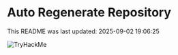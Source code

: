 # Auto Regenerate Repository

This README was last updated: 2025-09-02 19:06:25

 ![TryHackMe](https://tryhackme.com/badge/533634)